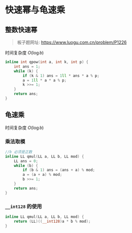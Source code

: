 # 快速幂与龟速乘

## 整数快速幂

> 板子题网址: https://www.luogu.com.cn/problem/P1226

时间复杂度 $O(\log b)$

```cpp
inline int qpow(int a, int k, int p) {
    int ans = 1;
    while (k) {
        if (k & 1) ans = 1ll * ans * a % p;
        a = 1ll * a * a % p;
        k >>= 1;
    }
    return ans;
}
```

## 龟速乘

时间复杂度 $O(\log b)$

### 乘法取模

```cpp
//b 必须是正数
inline LL qmul(LL a, LL b, LL mod) {
    LL ans = 0;
    while (b) {
        if (b & 1) ans = (ans + a) % mod;
        a = (a + a) % mod;
        b >>= 1;
    }
    return ans;
}
```

### `__int128` 的使用

```cpp
inline LL qmul(LL a, LL b, LL mod) {
    return (LL)((__int128)a * b % mod);
}
```
